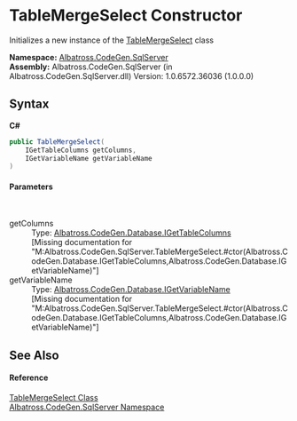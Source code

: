 # TableMergeSelect Constructor 
 

Initializes a new instance of the <a href="D18E9108">TableMergeSelect</a> class

**Namespace:**&nbsp;<a href="9727DDEC">Albatross.CodeGen.SqlServer</a><br />**Assembly:**&nbsp;Albatross.CodeGen.SqlServer (in Albatross.CodeGen.SqlServer.dll) Version: 1.0.6572.36036 (1.0.0.0)

## Syntax

**C#**<br />
``` C#
public TableMergeSelect(
	IGetTableColumns getColumns,
	IGetVariableName getVariableName
)
```


#### Parameters
&nbsp;<dl><dt>getColumns</dt><dd>Type: <a href="5B003BE5">Albatross.CodeGen.Database.IGetTableColumns</a><br />\[Missing <param name="getColumns"/> documentation for "M:Albatross.CodeGen.SqlServer.TableMergeSelect.#ctor(Albatross.CodeGen.Database.IGetTableColumns,Albatross.CodeGen.Database.IGetVariableName)"\]</dd><dt>getVariableName</dt><dd>Type: <a href="8022CD59">Albatross.CodeGen.Database.IGetVariableName</a><br />\[Missing <param name="getVariableName"/> documentation for "M:Albatross.CodeGen.SqlServer.TableMergeSelect.#ctor(Albatross.CodeGen.Database.IGetTableColumns,Albatross.CodeGen.Database.IGetVariableName)"\]</dd></dl>

## See Also


#### Reference
<a href="D18E9108">TableMergeSelect Class</a><br /><a href="9727DDEC">Albatross.CodeGen.SqlServer Namespace</a><br />
